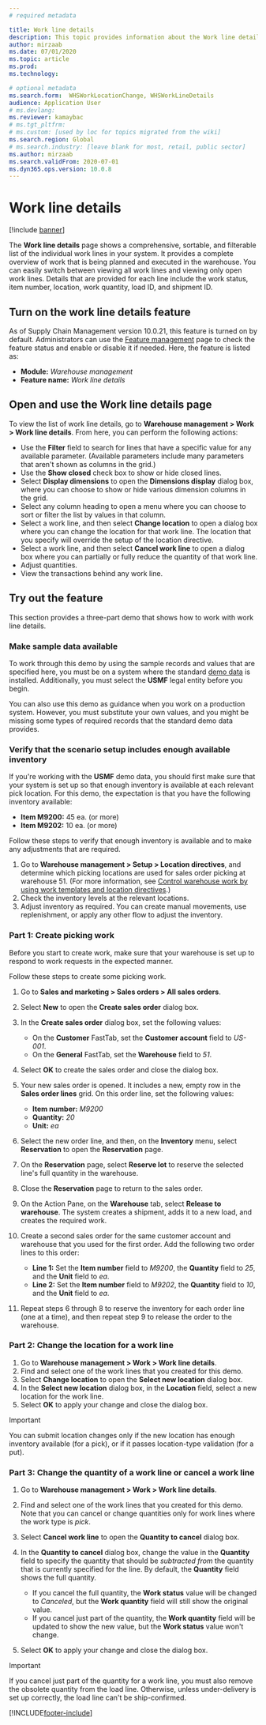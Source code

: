 ```yaml
---
# required metadata

title: Work line details
description: This topic provides information about the Work line details page, which shows a comprehensive, sortable, and filterable list of the individual work lines in your system.
author: mirzaab
ms.date: 07/01/2020
ms.topic: article
ms.prod: 
ms.technology: 

# optional metadata
ms.search.form:  WHSWorkLocationChange, WHSWorkLineDetails
audience: Application User
# ms.devlang: 
ms.reviewer: kamaybac
# ms.tgt_pltfrm: 
# ms.custom: [used by loc for topics migrated from the wiki]
ms.search.region: Global
# ms.search.industry: [leave blank for most, retail, public sector]
ms.author: mirzaab
ms.search.validFrom: 2020-07-01
ms.dyn365.ops.version: 10.0.8
---
```


# Work line details

[!include [banner](../includes/banner.md)]

The **Work line details** page shows a comprehensive, sortable, and filterable list of the individual work lines in your system. It provides a complete overview of work that is being planned and executed in the warehouse. You can easily switch between viewing all work lines and viewing only open work lines. Details that are provided for each line include the work status, item number, location, work quantity, load ID, and shipment ID.

## Turn on the work line details feature

As of Supply Chain Management version 10.0.21, this feature is turned on by default. Administrators can use the [Feature management](../../fin-ops-core/fin-ops/get-started/feature-management/feature-management-overview.md) page to check the feature status and enable or disable it if needed. Here, the feature is listed as:

- **Module:** *Warehouse management*
- **Feature name:** *Work line details*

## Open and use the Work line details page

To view the list of work line details, go to **Warehouse management \> Work \> Work line details**. From here, you can perform the following actions:

- Use the **Filter** field to search for lines that have a specific value for any available parameter. (Available parameters include many parameters that aren't shown as columns in the grid.)
- Use the **Show closed** check box to show or hide closed lines.
- Select **Display dimensions** to open the **Dimensions display** dialog box, where you can choose to show or hide various dimension columns in the grid.
- Select any column heading to open a menu where you can choose to sort or filter the list by values in that column.
- Select a work line, and then select **Change location** to open a dialog box where you can change the location for that work line. The location that you specify will override the setup of the location directive.
- Select a work line, and then select **Cancel work line** to open a dialog box where you can partially or fully reduce the quantity of that work line.
- Adjust quantities.
- View the transactions behind any work line.

## Try out the feature

This section provides a three-part demo that shows how to work with work line details.

### Make sample data available

To work through this demo by using the sample records and values that are specified here, you must be on a system where the standard [demo data](../../fin-ops-core/dev-itpro/deployment/deploy-demo-environment.md) is installed. Additionally, you must select the **USMF** legal entity before you begin.

You can also use this demo as guidance when you work on a production system. However, you must substitute your own values, and you might be missing some types of required records that the standard demo data provides.

### Verify that the scenario setup includes enough available inventory

If you're working with the **USMF** demo data, you should first make sure that your system is set up so that enough inventory is available at each relevant pick location. For this demo, the expectation is that you have the following inventory available:

- **Item M9200:** 45 ea. (or more)
- **Item M9202:** 10 ea. (or more)

Follow these steps to verify that enough inventory is available and to make any adjustments that are required.

1. Go to **Warehouse management \> Setup \> Location directives**, and determine which picking locations are used for sales order picking at warehouse 51. (For more information, see [Control warehouse work by using work templates and location directives](control-warehouse-location-directives.md).)
1. Check the inventory levels at the relevant locations.
1. Adjust inventory as required. You can create manual movements, use replenishment, or apply any other flow to adjust the inventory.

### Part 1: Create picking work

Before you start to create work, make sure that your warehouse is set up to respond to work requests in the expected manner.

Follow these steps to create some picking work.

1. Go to **Sales and marketing \> Sales orders \> All sales orders**.
1. Select **New** to open the **Create sales order** dialog box.
1. In the **Create sales order** dialog box, set the following values:

    - On the **Customer** FastTab, set the **Customer account** field to _US-001_.
    - On the **General** FastTab, set the **Warehouse** field to _51_.

1. Select **OK** to create the sales order and close the dialog box.
1. Your new sales order is opened. It includes a new, empty row in the **Sales order lines** grid. On this order line, set the following values:

    - **Item number:** _M9200_
    - **Quantity:** _20_
    - **Unit:** _ea_

1. Select the new order line, and then, on the **Inventory** menu, select **Reservation** to open the **Reservation** page.
1. On the **Reservation** page, select **Reserve lot** to reserve the selected line's full quantity in the warehouse.
1. Close the **Reservation** page to return to the sales order.
1. On the Action Pane, on the **Warehouse** tab, select **Release to warehouse**. The system creates a shipment, adds it to a new load, and creates the required work.
1. Create a second sales order for the same customer account and warehouse that you used for the first order. Add the following two order lines to this order:

    - **Line 1:** Set the **Item number** field to _M9200_, the **Quantity** field to _25_, and the **Unit** field to _ea_.
    - **Line 2:** Set the **Item number** field to _M9202_, the **Quantity** field to _10_, and the **Unit** field to _ea_.

1. Repeat steps 6 through 8 to reserve the inventory for each order line (one at a time), and then repeat step 9 to release the order to the warehouse.

### Part 2: Change the location for a work line

1. Go to **Warehouse management \> Work \> Work line details**.
1. Find and select one of the work lines that you created for this demo.
1. Select **Change location** to open the **Select new location** dialog box.
1. In the **Select new location** dialog box, in the **Location** field, select a new location for the work line.
1. Select **OK** to apply your change and close the dialog box.

> [!IMPORTANT]
> You can submit location changes only if the new location has enough inventory available (for a pick), or if it passes location-type validation (for a put).

### Part 3: Change the quantity of a work line or cancel a work line

1. Go to **Warehouse management \> Work \> Work line details**.
1. Find and select one of the work lines that you created for this demo. Note that you can cancel or change quantities only for work lines where the work type is _pick_.
1. Select **Cancel work line** to open the **Quantity to cancel** dialog box.
1. In the **Quantity to cancel** dialog box, change the value in the **Quantity** field to specify the quantity that should be *subtracted from* the quantity that is currently specified for the line. By default, the **Quantity** field shows the full quantity.

    - If you cancel the full quantity, the **Work status** value will be changed to _Canceled_, but the **Work quantity** field will still show the original value.
    - If you cancel just part of the quantity, the **Work quantity** field will be updated to show the new value, but the **Work status** value won't change.

1. Select **OK** to apply your change and close the dialog box.

> [!IMPORTANT]
> If you cancel just part of the quantity for a work line, you must also remove the obsolete quantity from the load line. Otherwise, unless under-delivery is set up correctly, the load line can't be ship-confirmed.


[!INCLUDE[footer-include](../../includes/footer-banner.md)]